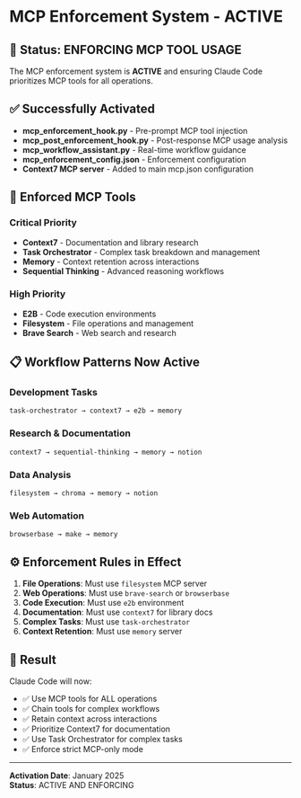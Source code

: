 # MCP Enforcement System - ACTIVE

## 🚀 Status: ENFORCING MCP TOOL USAGE

The MCP enforcement system is **ACTIVE** and ensuring Claude Code prioritizes MCP tools for all operations.

## ✅ Successfully Activated

- **mcp_enforcement_hook.py** - Pre-prompt MCP tool injection
- **mcp_post_enforcement_hook.py** - Post-response MCP usage analysis  
- **mcp_workflow_assistant.py** - Real-time workflow guidance
- **mcp_enforcement_config.json** - Enforcement configuration
- **Context7 MCP server** - Added to main mcp.json configuration

## 🔧 Enforced MCP Tools

### Critical Priority
- **Context7** - Documentation and library research
- **Task Orchestrator** - Complex task breakdown and management
- **Memory** - Context retention across interactions
- **Sequential Thinking** - Advanced reasoning workflows

### High Priority
- **E2B** - Code execution environments
- **Filesystem** - File operations and management
- **Brave Search** - Web search and research

## 📋 Workflow Patterns Now Active

### Development Tasks
```
task-orchestrator → context7 → e2b → memory
```

### Research & Documentation  
```
context7 → sequential-thinking → memory → notion
```

### Data Analysis
```
filesystem → chroma → memory → notion
```

### Web Automation
```
browserbase → make → memory
```

## ⚙️ Enforcement Rules in Effect

1. **File Operations**: Must use `filesystem` MCP server
2. **Web Operations**: Must use `brave-search` or `browserbase`
3. **Code Execution**: Must use `e2b` environment
4. **Documentation**: Must use `context7` for library docs
5. **Complex Tasks**: Must use `task-orchestrator`
6. **Context Retention**: Must use `memory` server

## 🎯 Result

Claude Code will now:
- ✅ Use MCP tools for ALL operations
- ✅ Chain tools for complex workflows  
- ✅ Retain context across interactions
- ✅ Prioritize Context7 for documentation
- ✅ Use Task Orchestrator for complex tasks
- ✅ Enforce strict MCP-only mode

---

**Activation Date**: January 2025  
**Status**: ACTIVE AND ENFORCING
